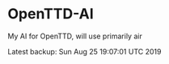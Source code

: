 # OpenTTD-AI
My AI for OpenTTD, will use primarily air

Latest backup: Sun Aug 25 19:07:01 UTC 2019
